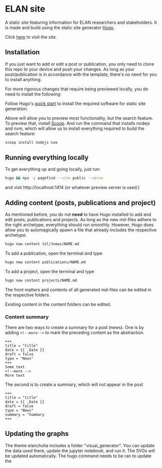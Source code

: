 # ELAN site

A static site featuring information for ELAN researchers and stakeholders.
It is made and build using the static site generator [Hugo](https://gohugo.io/).

Click [here]( https://elan-dcc.github.io/information-products/) to visit the site.

## Installation
If you just want to add or edit a post or publication, you only need to clone
this repo to your device and push your changes. 
As long as your post/publication is in accordance with the
template, there's no need for you to install anything.

For more rigorous changes that require being previewed locally, you
do need to install the following:

Follow Hugo's [quick start](https://gohugo.io/getting-started/quick-start/) to
install the required software for static site generation.

Above will allow you to preview most functionality, but the search feature.
To preview that, install [Scoop](https://scoop.sh/). And run the command that installs nodejs and nvm,
which will allow us to install everything required to build the search feature:

```sh
scoop install nodejs nvm
```

## Running everything locally

To get everything up and going locally, just run:

```sh
hugo && npx -y pagefind --site public --serve
```

and visit http://localhost:1414 (or whatever preview server is used.)


## Adding content (posts, publications and project)
As mentioned before, you do not **need** to have Hugo installed to
add and edit posts, publications and projects. As long as the new
md-files adhere to the right archetype, everything should run smoothly.
However, Hugo does allow you to automagically spawn a file that already
includes the respective archetype.

```sh
hugo new content (nl/)news/NAME.md
```

To add a publication, open the terminal and type

```sh
hugo new content publications/NAME.md
```

To add a project, open the terminal and type

```sh
hugo new content projects/NAME.md
```

The front matters and contents of all generated md-files can be edited 
in the respective folders.


Existing content in the content folders can be edited.

### Content summary
There are two ways to create a summary for a post (news). One is by adding
`<!--more-->` to mark the preceding content as the abstraction.

```
+++
title = "title"
date = {{ .Date }}
draft = false
type = "News"
+++
Some text
<!--more -->
More text
```

The second is to create a summary, which will not appear in the post

```
+++
title = "title"
date = {{ .Date }}
draft = false
type = "News"
summary = "Summary
+++
```


## Updating the graphs
The theme elancholia includes a folder "visual_generator". You can
update the data used there, update the jupyter notebook, and run it.
The SVGs will be updated automatically. The hugo command needs to be
ran to update the